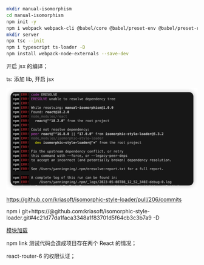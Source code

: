 ```bash
mkdir manual-isomorphism
cd manual-isomorphism
npm init -y
npm i webpack webpack-cli @babel/core @babel/preset-env @babel/preset-react -D
mkdir server
npx tsc --init
npm i typescript ts-loader -D
npm install webpack-node-externals --save-dev
```

开启 jsx 的编译；

ts:
添加 lib,
开启 jsx

![](2023-05-08-16-42-42.png)

https://github.com/kriasoft/isomorphic-style-loader/pull/206/commits

npm i git+https://@github.com:kriasoft/isomorphic-style-loader.git#4c21d77da1faca3348a1f83701d5f64cb3c3b7a9 -D

[模块加载](https://www.freecodecamp.org/chinese/news/webpack-module-loading/)

npm link 测试代码会造成项目存在两个 React 的情况；

react-router-6 的权限认证；
